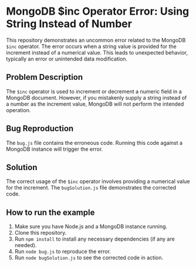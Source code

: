 # MongoDB $inc Operator Error: Using String Instead of Number

This repository demonstrates an uncommon error related to the MongoDB `$inc` operator.  The error occurs when a string value is provided for the increment instead of a numerical value. This leads to unexpected behavior, typically an error or unintended data modification.

## Problem Description

The `$inc` operator is used to increment or decrement a numeric field in a MongoDB document.  However, if you mistakenly supply a string instead of a number as the increment value, MongoDB will not perform the intended operation.

## Bug Reproduction

The `bug.js` file contains the erroneous code.  Running this code against a MongoDB instance will trigger the error.

## Solution

The correct usage of the `$inc` operator involves providing a numerical value for the increment.  The `bugSolution.js` file demonstrates the corrected code.

## How to run the example

1.  Make sure you have Node.js and a MongoDB instance running.
2.  Clone this repository.
3.  Run `npm install` to install any necessary dependencies (if any are needed).
4.  Run `node bug.js` to reproduce the error.
5.  Run `node bugSolution.js` to see the corrected code in action.